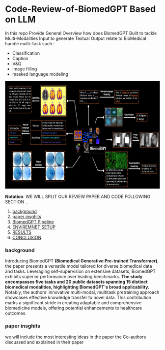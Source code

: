 # Code-Review-of-BiomedGPT Based on LLM 
In this repo Provide General Overview how does BiomedGPT Built to tackle Multi-Modalities Input to generate Textual Output relate to BioMedical handle multi-Task such : 

* Classification
* Caption 
* V&Q 
* image filling
* masked language modeling 

<div align="center">
    <img src="assets/modeling.png" width="600" height="350" />
</div>

**Notation**: WE WILL SPLIT OUR REVIEW PAPER AND CODE FOLLOWING SECTION ..

1. [background](#background)
2. [paper insghits](#paperinsghits)
3. [BiomedGPT Pipeline](#BiomedGPTPipeline)
5. [ENVIREMNET SETUP](#ENVIREMNETSETUP)
5. [RESULTS](#Results)
5. [CONCLUSION](#CONCLUSION)

### background

Introducing BiomedGPT **(Biomedical Generative Pre-trained Transformer)**, the paper presents a versatile model tailored for diverse biomedical data and tasks. Leveraging self-supervision on extensive datasets, BiomedGPT exhibits superior performance over leading benchmarks. **The study encompasses five tasks and 20 public datasets spanning 15 distinct biomedical modalities, highlighting BiomedGPT's broad applicability.** Notably, the authors' innovative multi-modal, multitask pretraining approach showcases effective knowledge transfer to novel data. This contribution marks a significant stride in creating adaptable and comprehensive biomedicine models, offering potential enhancements to healthcare outcomes.
 

### paper insghits

we will include the most interesting ideas in the paper the Co-authors discussed and explained in their paper 


